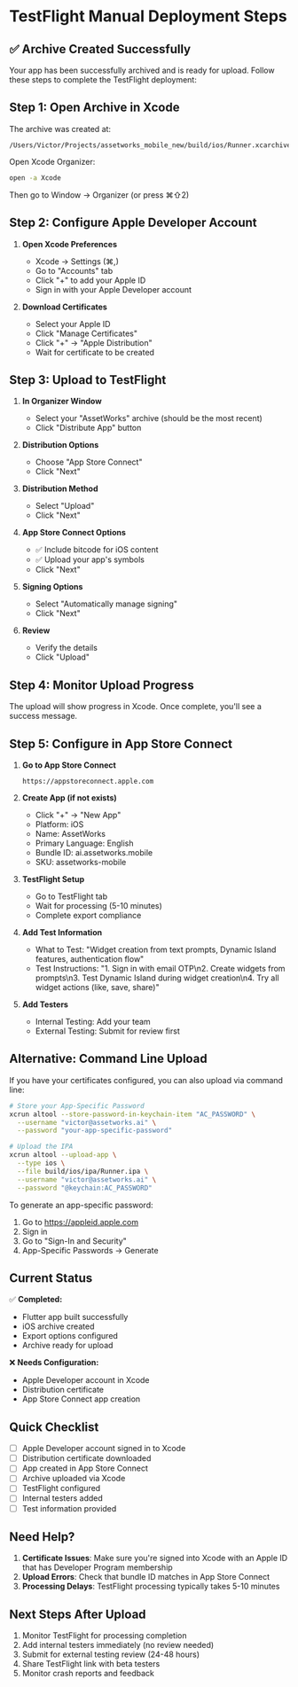 # TestFlight Manual Deployment Steps

## ✅ Archive Created Successfully

Your app has been successfully archived and is ready for upload. Follow these steps to complete the TestFlight deployment:

## Step 1: Open Archive in Xcode

The archive was created at:
```
/Users/Victor/Projects/assetworks_mobile_new/build/ios/Runner.xcarchive
```

Open Xcode Organizer:
```bash
open -a Xcode
```

Then go to Window → Organizer (or press ⌘⇧2)

## Step 2: Configure Apple Developer Account

1. **Open Xcode Preferences**
   - Xcode → Settings (⌘,)
   - Go to "Accounts" tab
   - Click "+" to add your Apple ID
   - Sign in with your Apple Developer account

2. **Download Certificates**
   - Select your Apple ID
   - Click "Manage Certificates"
   - Click "+" → "Apple Distribution"
   - Wait for certificate to be created

## Step 3: Upload to TestFlight

1. **In Organizer Window**
   - Select your "AssetWorks" archive (should be the most recent)
   - Click "Distribute App" button

2. **Distribution Options**
   - Choose "App Store Connect"
   - Click "Next"

3. **Distribution Method**
   - Select "Upload"
   - Click "Next"

4. **App Store Connect Options**
   - ✅ Include bitcode for iOS content
   - ✅ Upload your app's symbols
   - Click "Next"

5. **Signing Options**
   - Select "Automatically manage signing"
   - Click "Next"

6. **Review**
   - Verify the details
   - Click "Upload"

## Step 4: Monitor Upload Progress

The upload will show progress in Xcode. Once complete, you'll see a success message.

## Step 5: Configure in App Store Connect

1. **Go to App Store Connect**
   ```
   https://appstoreconnect.apple.com
   ```

2. **Create App (if not exists)**
   - Click "+" → "New App"
   - Platform: iOS
   - Name: AssetWorks
   - Primary Language: English
   - Bundle ID: ai.assetworks.mobile
   - SKU: assetworks-mobile

3. **TestFlight Setup**
   - Go to TestFlight tab
   - Wait for processing (5-10 minutes)
   - Complete export compliance

4. **Add Test Information**
   - What to Test: "Widget creation from text prompts, Dynamic Island features, authentication flow"
   - Test Instructions: "1. Sign in with email OTP\n2. Create widgets from prompts\n3. Test Dynamic Island during widget creation\n4. Try all widget actions (like, save, share)"

5. **Add Testers**
   - Internal Testing: Add your team
   - External Testing: Submit for review first

## Alternative: Command Line Upload

If you have your certificates configured, you can also upload via command line:

```bash
# Store your App-Specific Password
xcrun altool --store-password-in-keychain-item "AC_PASSWORD" \
  --username "victor@assetworks.ai" \
  --password "your-app-specific-password"

# Upload the IPA
xcrun altool --upload-app \
  --type ios \
  --file build/ios/ipa/Runner.ipa \
  --username "victor@assetworks.ai" \
  --password "@keychain:AC_PASSWORD"
```

To generate an app-specific password:
1. Go to https://appleid.apple.com
2. Sign in
3. Go to "Sign-In and Security"
4. App-Specific Passwords → Generate

## Current Status

✅ **Completed:**
- Flutter app built successfully
- iOS archive created
- Export options configured
- Archive ready for upload

❌ **Needs Configuration:**
- Apple Developer account in Xcode
- Distribution certificate
- App Store Connect app creation

## Quick Checklist

- [ ] Apple Developer account signed in to Xcode
- [ ] Distribution certificate downloaded
- [ ] App created in App Store Connect
- [ ] Archive uploaded via Xcode
- [ ] TestFlight configured
- [ ] Internal testers added
- [ ] Test information provided

## Need Help?

1. **Certificate Issues**: Make sure you're signed into Xcode with an Apple ID that has Developer Program membership
2. **Upload Errors**: Check that bundle ID matches in App Store Connect
3. **Processing Delays**: TestFlight processing typically takes 5-10 minutes

## Next Steps After Upload

1. Monitor TestFlight for processing completion
2. Add internal testers immediately (no review needed)
3. Submit for external testing review (24-48 hours)
4. Share TestFlight link with beta testers
5. Monitor crash reports and feedback